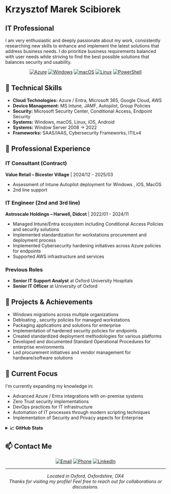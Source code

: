 # Krzysztof Marek Scibiorek


## IT Professional

I am very enthusiastic and deeply passionate about my work, consistently researching new skills to enhance and implement the latest solutions that address business needs. I do prioritize business requirements balanced with user needs while striving to find the best possible solutions that balances security and usability.

<div align="center">
  
[![Azure](https://img.shields.io/badge/-Azure-0089D6?style=flat-square&logo=microsoft-azure&logoColor=white)](https://azure.microsoft.com/)
[![Windows](https://img.shields.io/badge/-Windows-0078D6?style=flat-square&logo=windows&logoColor=white)](https://microsoft.com/windows)
[![macOS](https://img.shields.io/badge/-macOS-000000?style=flat-square&logo=apple&logoColor=white)](https://apple.com/macos)
[![Linux](https://img.shields.io/badge/-Linux-FCC624?style=flat-square&logo=linux&logoColor=black)](https://linux.org/)
[![PowerShell](https://img.shields.io/badge/-PowerShell-5391FE?style=flat-square&logo=powershell&logoColor=white)](https://docs.microsoft.com/powershell/)

</div>

## 🔧 Technical Skills

- **Cloud Technologies:** Azure / Entra, Microsoft 365, Google Cloud, AWS
- **Device Management:** MS Intune, JAMF, Autopilot, Group Policies
- **Security:** Microsoft Security Center, Conditional Access, Endpoint Security
- **Systems:** Windows, macOS, Linux, iOS, Android 
- **Systems:** Window Server 2008 -> 2022 
- **Frameworks:** SAAS/IAAS, Cybersecurity Frameworks, ITILv4

## 💼 Professional Experience

### IT Consultant (Contract)
**Value Retail – Bicester Village** | 2024/12 - 2025/03
- Assessment of Intune Autopilot deployment for Windows , iOS, MacOS 
- 2nd line support

### IT Engineer (2nd and 3rd line)
**Astroscale Holdings – Harwell, Didcot** | 2022/01 - 2024/11
- Managed Intune/Entra ecosystem including Conditional Access Policies and security solutions
- Implemented standardization for workstations procurement and deployment process
- Implemented Cybersecurity hardening initiatives across Azure policies for endpoints 
- Supported AWS infrastructure and services

### Previous Roles
- **Senior IT Support Analyst** at Oxford University Hospitals
- **Senior IT Officer** at University of Oxford

## 🚀 Projects & Achievements

- Windows migrations across multiple organizations
- Debloating , security policies for managed workstations
- Packaging applications and solutions for enterprise 
- Implementation of hardened security policies for endpoints
- Created standardized deployment methodologies for various platforms
- Developed and documented Standard Operational Procedures for enterprise environments
- Led procurement initiatives and vendor management for hardware/software solutions

## 🌱 Current Focus

I'm currently expanding my knowledge in:

- Advanced Azure / Entra integrations with on-premise systems
- Zero Trust security implementations
- DevOps practices for IT infrastructure
- Automation of IT processes through modern scripting techniques
- Implementation of Security and Privacy aspects for Enterprise

<details>
  <summary><b>📈 GitHub Stats</b></summary>
  <br>
  <img src="https://github-readme-stats.vercel.app/api?username=j4g3rOS&show_icons=true&theme=dark" alt="GitHub Stats">
</details>

## 📫 Contact Me

<div align="center">
  
[![Email](https://img.shields.io/badge/Email-krzysztof.scibiorek@gmail.com-red?style=for-the-badge&logo=gmail)](mailto:krzysztof.scibiorek@gmail.com)
[![Phone](https://img.shields.io/badge/Phone-+447440263511-green?style=for-the-badge&logo=phone)](tel:+447440263511)
[![LinkedIn](https://img.shields.io/badge/LinkedIn-0077B5?style=for-the-badge&logo=linkedin&logoColor=white)](https://www.linkedin.com/in/krzysztof-scibiorek-98743775/)
  
</div>

---

<p align="center">
  <i>Located in Oxford, Oxfordshire, OX4</i><br>
  <i>Thanks for visiting my profile! Feel free to reach out for collaborations or discussions.</i>
</p>
